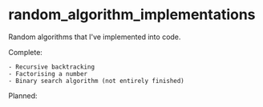 # random_algorithm_implementations

Random algorithms that I've implemented into code.

Complete:
    
    - Recursive backtracking
    - Factorising a number
    - Binary search algorithm (not entirely finished)

Planned:
